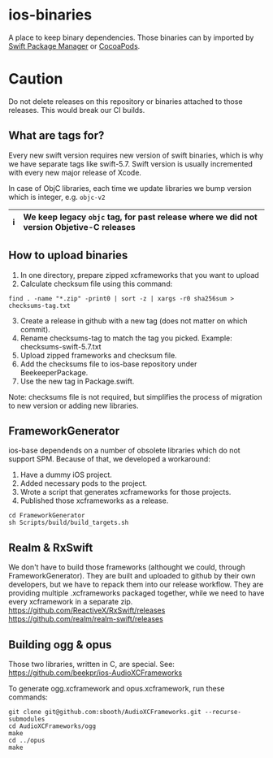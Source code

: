 # ios-binaries
A place to keep binary dependencies. Those binaries can by imported by [Swift Package Manager](https://developer.apple.com/documentation/swift_packages/distributing_binary_frameworks_as_swift_packages) or [CocoaPods](https://github.com/beekpr/ios-base/blob/develop/BeekeeperPackage/OpusCodec.podspec).

# Caution
Do not delete releases on this repository or binaries attached to those releases. This would break our CI builds.

## What are tags for?
Every new swift version requires new version of swift binaries, which is why we have separate tags like swift-5.7. Swift version is usually incremented with every new major release of Xcode.

In case of ObjC libraries, each time we update libraries we bump version which is integer, e.g. `objc-v2`

ℹ️ | We keep legacy `objc` tag, for past release where we did not version Objetive-C releases
:---: | :---


## How to upload binaries
1. In one directory, prepare zipped xcframeworks that you want to upload
2. Calculate checksum file using this command:
```
find . -name "*.zip" -print0 | sort -z | xargs -r0 sha256sum > checksums-tag.txt
```
3. Create a release in github with a new tag (does not matter on which commit).
4. Rename checksums-tag to match the tag you picked. Example: checksums-swift-5.7.txt
5. Upload zipped frameworks and checksum file.
6. Add the checksums file to ios-base repository under BeekeeperPackage.
7. Use the new tag in Package.swift.

Note: checksums file is not required, but simplifies the process of migration to new version or adding new libraries.

## FrameworkGenerator

ios-base dependends on a number of obsolete libraries which do not support SPM. Because of that, we developed a workaround:
1. Have a dummy iOS project.
2. Added necessary pods to the project.
3. Wrote a script that generates xcframeworks for those projects.
4. Published those xcframeworks as a release.
```
cd FrameworkGenerator
sh Scripts/build/build_targets.sh
```

## Realm & RxSwift
We don't have to build those frameworks (althought we could, through FrameworkGenerator). They are built and uploaded to github by their own developers, but we have to repack them into our release workflow. They are providing multiple .xcframeworks packaged together, while we need to have every xcframework in a separate zip.
https://github.com/ReactiveX/RxSwift/releases
https://github.com/realm/realm-swift/releases

## Building ogg & opus

Those two libraries, written in C, are special.
See: https://github.com/beekpr/ios-AudioXCFrameworks

To generate ogg.xcframework and opus.xcframework, run these commands:
```
git clone git@github.com:sbooth/AudioXCFrameworks.git --recurse-submodules
cd AudioXCFrameworks/ogg
make
cd ../opus
make
```
